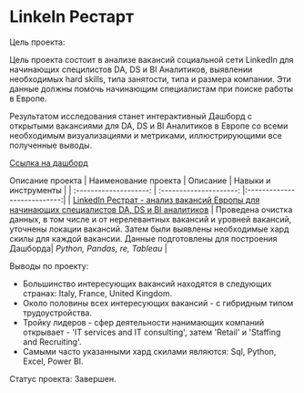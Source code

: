 # LinkeIn Рестарт

Цель проекта: 

Цель проекта состоит в анализе вакансий социальной сети LinkedIn для начинающих специлистов DA, DS и BI Аналитиков, выявлении необходимых hard skills, типа занятости, типа и размера компании. Эти данные должны помочь начинающим специалистам при поиске работы в Европе.

Результатом исследования станет интерактивный Дашборд с открытыми вакансиями для DA, DS и BI Аналитиков в Европе со всеми необходимым визуализациями и метриками, иллюстрирующими все полученные выводы.

[Ссылка на дашборд](https://public.tableau.com/app/profile/ekaterina.zakharova/viz/Pet-projectLinkedInvacancies/Dashboard1)

 Описание проекта
| Наименование проекта | Описание | Навыки и инструменты  |
| :--------------------: | :---------------------: |:---------------------------:|
| [LinkedIn Рестрат - анализ вакансий Европы для начинающих специалистов DA, DS и BI аналитиков](https://github.com/ekaterina-zakharova/Pet-projects/blob/main/LinkedIn%20Рестарт/Masterskaya%20-%20LinkedIn%20-%20pet-project.ipynb) | Проведена очистка данных, в том числе и от нерелевантных вакансий и уровней вакансий, уточнены локации вакансий. Затем были выявлены необходимые хард скилы для каждой вакансии. Данные подготовлены для построения Дашборда| *Python, Pandas, re, Tableau* |

Выводы по проекту:
   - Большинство интересующих вакансий находятся в следующих странах: Italy, France, United Kingdom.
   - Около половины всех интересующих вакансий - с гибридным типом трудоустройства.
   - Тройку лидеров - сфер деятельности нанимающих компаний открывает - 'IT services and IT consulting', затем 'Retail' и 'Staffing and Recruiting'.
   - Самыми часто указанными хард скилами являются: Sql, Python, Excel, Power BI.
  
Статус проекта: Завершен.
